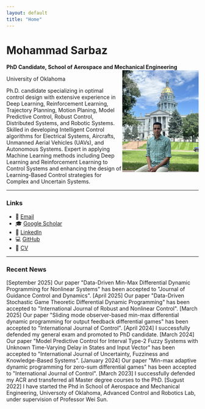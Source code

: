 ```yaml
---
layout: default
title: "Home"
---
```


# Mohammad Sarbaz
**PhD Candidate, School of Aerospace and Mechanical Engineering**  
<img src="assets/profile.jpg" align="right" width="200">

University of Oklahoma  


Ph.D. candidate specializing in optimal control design with extensive experience in Deep Learning, Reinforcement Learning, Trajectory Planning, Motion Planing, Model Predictive Control, Robust Control, Distributed Systems, and Robotic Systems. Skilled in developing Intelligent Control algorithms for Electrical Systems, Aircrafts, Unmanned Aerial Vehicles (UAVs), and Autonomous Systems. Expert in applying Machine Learning methods including Deep Learning and Reinforcement Learning to Control Systems and enhancing the design of Learning-Based Control strategies for Complex and Uncertain Systems.  

---

### Links
- 📧 [Email](mailto:mohammadsarbaz@ou.edu)  
- 🎓 [Google Scholar](https://scholar.google.com/citations?user=St87OnMAAAAJ&hl=en)  
- 💼 [LinkedIn](https://www.linkedin.com/in/mohammad-sarbaz-94256b1b7/)  
- 💻 [GitHub](https://github.com/sarbaz-mohammad)  
- 📄 [CV](assets/CV_Academic.pdf)  
---
### Recent News
[September 2025] Our paper "Data-Driven Min-Max Differential Dynamic Programming for Nonlinear Systems" has been accepted to "Journal of Guidance Control and Dynamics".
[April 2025] Our paper "Data-Driven Stochastic Game Theoretic Differential Dynamic Programming" has been accepted to "International Journal of Robust and Nonlinear Control".
[March 2025] Our paper "Sliding mode observer-based min-max differential dynamic programming for output feedback differential games" has been accepted to "International Journal of Control".
[April 2024] I successfully defended my general exam and promoted to PhD candidate. 
[March 2024] Our paper "Model Predictive Control for Interval Type-2 Fuzzy Systems with Unknown Time-Varying Delay in States and Input Vector" has been accepted to "International Journal of Uncertainty, Fuzziness and Knowledge-Based Systems".
[January 2024] Our paper "Min-max adaptive dynamic programming for zero-sum differential games" has been accepted to "International Journal of Control".
[March 2023] I successfully defended my ACR and transferred all Master degree courses to the PhD.
[Sugust 2022] I have started the Phd in School of Aerospace and Mechanical Engineering, Universoty of Oklahoma, Advanced Control and Robotics Lab, under supervision of Professor Wei Sun. 
